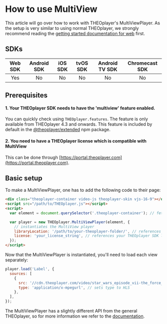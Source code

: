 # How to use MultiView

This article will go over how to work with THEOplayer's MultiViewPlayer. As the setup is very similar to using
normal THEOplayer, we strongly recommend reading the [getting started documentation for web](00-getting-started.mdx) first.

## SDKs

| Web SDK | Android SDK | iOS SDK | tvOS SDK | Android TV SDK | Chromecast SDK |
| :-----: | :---------: | :-----: | :------: | :------------: | :------------: |
|   Yes   |     No      |   No    |    No    |       No       |       No       |

## Prerequisites

#### 1. Your THEOplayer SDK needs to have the 'multiview' feature enabled.

You can quickly check using `THEOplayer.features`. The feature is only available from THEOplayer 4.3 and onwards.
This feature is included by default in the [@theoplayer/extended](https://www.npmjs.com/package/@theoplayer/extended) npm package.

#### 2. You need to have a THEOplayer license which is compatible with MultiView

This can be done through [https://portal.theoplayer.com](https://portal.theoplayer.com).

## Basic setup

To make a MultiViewPlayer, one has to add the following code to their page:

```html
<div class="theoplayer-container video-js theoplayer-skin vjs-16-9"></div>
<script src="/path/to/THEOplayer.js"></script>
<script>
  var element = document.querySelector('.theoplayer-container'); // fetch THEOplayer container div

  var player = new THEOplayer.MultiViewPlayer(element, {
    // instantiates the MultiView player
    libraryLocation: '/path/to/your-theoplayer-folder/', // references folder containing your THEOplayer library files (THEOplayer.js, ...)
    license: 'your_license_string', // references your THEOplayer SDK license
  });
</script>
```

Now that the MultiViewPlayer is instantiated, you'll need to load each view separately:

```js
player.load('Label', {
  sources: [
    {
      src: '//cdn.theoplayer.com/video/star_wars_episode_vii-the_force_awakens_official_comic-con_2015_reel_(2015)/index.m3u8', // sets HLS source
      type: 'application/x-mpegurl', // sets type to HLS
    },
  ],
});
```

The MultiViewPlayer has a slightly different API from the general THEOplayer, so for more information we refer to the [documentation](pathname:///theoplayer/v8/api-reference/web/classes/MultiViewPlayer.html).
